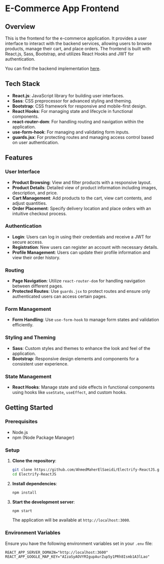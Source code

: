 # E-Commerce App Frontend

## Overview

This is the frontend for the e-commerce application. It provides a user interface to interact with the backend services, allowing users to browse products, manage their cart, and place orders. The frontend is built with React.js, Sass, Bootstrap, and utilizes React Hooks and JWT for authentication.

You can find the backend implementation [here](https://github.com/AhmedMaherElSaeidi/Electrify-NodeJS).

## Tech Stack

- **React.js**: JavaScript library for building user interfaces.
- **Sass**: CSS preprocessor for advanced styling and theming.
- **Bootstrap**: CSS framework for responsive and mobile-first design.
- **React Hooks**: For managing state and lifecycle in functional components.
- **react-router-dom**: For handling routing and navigation within the application.
- **use-form-hook**: For managing and validating form inputs.
- **guards.jsx**: For protecting routes and managing access control based on user authentication.

## Features

### User Interface
- **Product Browsing**: View and filter products with a responsive layout.
- **Product Details**: Detailed view of product information including images, description, and price.
- **Cart Management**: Add products to the cart, view cart contents, and adjust quantities.
- **Order Placement**: Specify delivery location and place orders with an intuitive checkout process.

### Authentication
- **Login**: Users can log in using their credentials and receive a JWT for secure access.
- **Registration**: New users can register an account with necessary details.
- **Profile Management**: Users can update their profile information and view their order history.

### Routing
- **Page Navigation**: Utilize `react-router-dom` for handling navigation between different pages.
- **Protected Routes**: Use `guards.jsx` to protect routes and ensure only authenticated users can access certain pages.

### Form Management
- **Form Handling**: Use `use-form-hook` to manage form states and validation efficiently.

### Styling and Theming
- **Sass**: Custom styles and themes to enhance the look and feel of the application.
- **Bootstrap**: Responsive design elements and components for a consistent user experience.

### State Management
- **React Hooks**: Manage state and side effects in functional components using hooks like `useState`, `useEffect`, and custom hooks.

## Getting Started

### Prerequisites

- Node.js
- npm (Node Package Manager)

### Setup

1. **Clone the repository**:
    ```bash
    git clone https://github.com/AhmedMaherElSaeidi/Electrify-ReactJS.git
    cd Electrify-ReactJS
    ```

2. **Install dependencies**:
    ```bash
    npm install
    ```

3. **Start the development server**:
    ```bash
    npm start
    ```

   The application will be available at `http://localhost:3000`.

### Environment Variables

Ensure you have the following environment variables set in your `.env` file:

```plaintext
REACT_APP_SERVER_DOMAIN="http://localhost:3600"
REACT_APP_GOOGLE_MAP_KEY="AIzaSyAOVYRIgupAurZup5y1PRh8Ismb1A3lLao"

